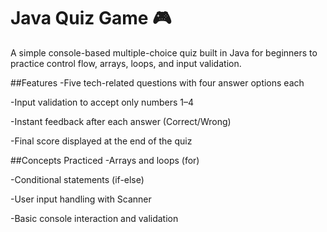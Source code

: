 # Java Quiz Game 🎮
A simple console-based multiple-choice quiz built in Java for beginners to practice control flow, arrays, loops, and input validation.

 ##Features
-Five tech-related questions with four answer options each

-Input validation to accept only numbers 1–4

-Instant feedback after each answer (Correct/Wrong)

-Final score displayed at the end of the quiz

 ##Concepts Practiced
-Arrays and loops (for)

-Conditional statements (if-else)

-User input handling with Scanner

-Basic console interaction and validation